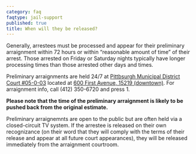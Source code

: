```yaml
---
category: faq
faqtype: jail-support
published: true
title: When will they be released?
---
```

Generally, arrestees must be processed and appear for their preliminary arraignment within 72 hours or within “reasonable amount of time” of their arrest. Those arrested on Friday or Saturday nights typically have longer processing times than those arrested other days and times. 

Preliminary arraignments are held 24/7 at [Pittbsurgh Municipal District Court #05-0-03](http://www.pacourts.us/courts/minor-courts/) located at [600 First Avenue, 15219 (downtown)](https://goo.gl/maps/xhNsbQMZ2Hm). For arraignment info, call (412) 350-6720 and press 1. 

__Please note that the time of the preliminary arraignment is likely to be pushed back from the original estimate.__

Preliminary arraignemnts are open to the public but are often held via a closed-circuit TV system. If the arrestee is released on their own recognizance (on their word that they will comply with the terms of their release and appear at all future court appearances), they will be released immediately from the arraignment courtroom.   



